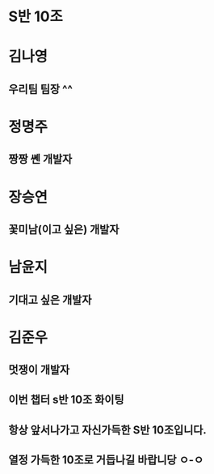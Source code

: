 # S반 10조

# 김나영
## 우리팀 팀장 ^^
# 정명주
## 짱짱 쏀 개발자
# 장승연
## 꽃미남(이고 싶은) 개발자
# 남윤지
## 기대고 싶은 개발자
# 김준우
## 멋쟁이 개발자

## 이번 챕터 s반 10조 화이팅

## 항상 앞서나가고 자신가득한 S반 10조입니다.
## 열정 가득한 10조로 거듭나길 바랍니당 ㅇ-ㅇ
